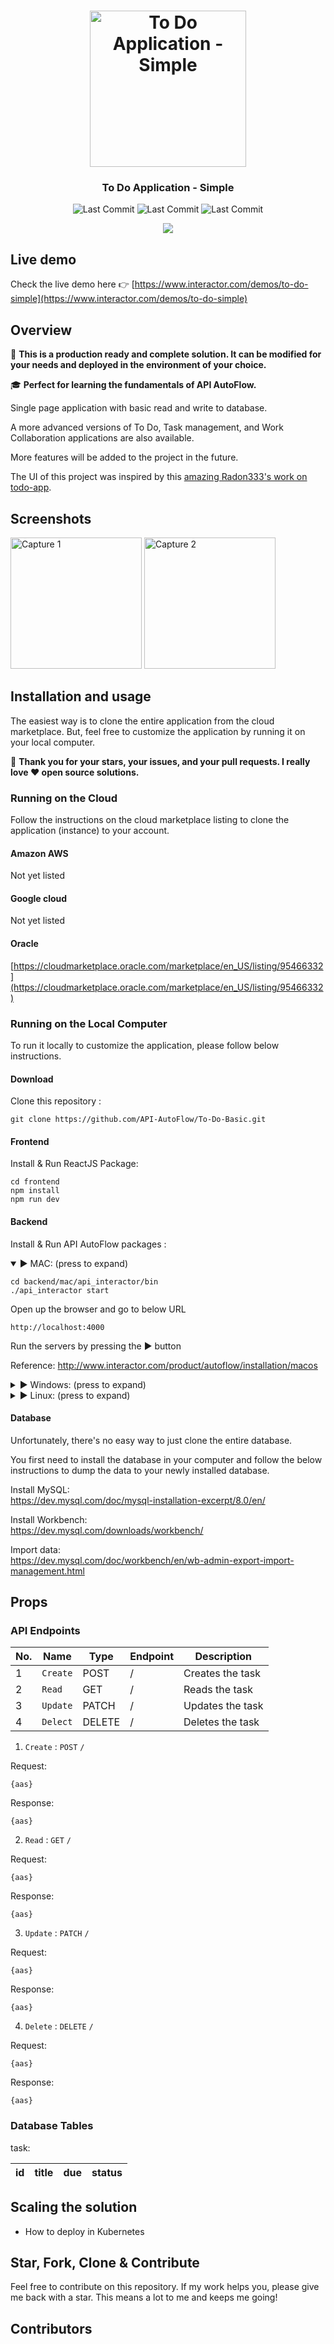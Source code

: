 <h1 align="center">
<img
		width="250"
		alt="To Do Application - Simple"
		src="https://github.com/API-AutoFlow/To-Do-Basic/blob/master/preview/logo.gif">
</h1>
<h3 align="center">
	To Do Application - Simple
</h3>


<!-- https://github.com/Ileriayo/markdown-badges -->
<!-- use https://shields.io/ to create the image -->
<p align="center">

<img alt="Last Commit" src="https://img.shields.io/badge/react-v1.1.1-%2320232a.svg?style=for-the-badge&logo=react&logoColor=%2361DAFB">
<img alt="Last Commit" src="https://img.shields.io/badge/API%20AutoFlow-v1.1.1-2cb706.svg?style=for-the-badge">
<img alt="Last Commit" src="https://img.shields.io/badge/mysql-v1.1.1-%2300f.svg?style=for-the-badge&logo=mysql&logoColor=white">

</p>

<p align="center">
	<img src="https://github.com/API-AutoFlow/To-Do-Basic/blob/master/preview/preview.gif">
</p>

## Live demo

Check the live demo here 👉️ [https://www.interactor.com/demos/to-do-simple](https://www.interactor.com/demos/to-do-simple)

## Overview
🚀 **This is a production ready and complete solution.  It can be modified for your needs and deployed in the environment of your choice.** 

🎓 **Perfect for learning the fundamentals of API AutoFlow.** 

Single page application with basic read and write to database.

A more advanced versions of To Do, Task management, and Work Collaboration applications are also available.

More features will be added to the project in the future.

The UI of this project was inspired by this [amazing Radon333's work on todo-app](https://github.com/Radon333/todo-app).


## Screenshots

<img
		width="210"
		alt="Capture 1"
		src="https://github.com/API-AutoFlow/To-Do-Basic/blob/master/preview/capture-1.png">
<img
		width="210"
		alt="Capture 2"
		src="https://github.com/API-AutoFlow/To-Do-Basic/blob/master/preview/capture-2.png">


## Installation and usage

The easiest way is to clone the entire application from the cloud marketplace. But, feel free to customize the application by running it on your local computer.

👏 **Thank you for your stars, your issues, and your pull requests. I really love ❤️ open source solutions.**


### Running on the Cloud
Follow the instructions on the cloud marketplace listing to clone the application (instance) to your account.

#### Amazon AWS
Not yet listed

#### Google cloud
Not yet listed

#### Oracle
[https://cloudmarketplace.oracle.com/marketplace/en_US/listing/95466332](https://cloudmarketplace.oracle.com/marketplace/en_US/listing/95466332)

### Running on the Local Computer
To run it locally to customize the application, please follow below instructions.

#### Download 
Clone this repository :

```
git clone https://github.com/API-AutoFlow/To-Do-Basic.git

```

#### Frontend
Install & Run ReactJS Package:

```
cd frontend
npm install   
npm run dev 
```

#### Backend
Install & Run API AutoFlow packages :

<details open>
  <summary>► MAC: (press to expand)</summary>
  
  ```
  cd backend/mac/api_interactor/bin
  ./api_interactor start 
  ```
  
  Open up the browser and go to below URL
  
  ```
  http://localhost:4000
  ```
  
  Run the servers by pressing the ▶️ button
  
  Reference:
  http://www.interactor.com/product/autoflow/installation/macos
</details>

<details>
  <summary>► Windows: (press to expand)</summary>
  
  🚨 IMPORTANT: Open the terminal (cmd) using **Run as Administrator**
  ```
  cd to-do-basic/backend/windows/api_interactor/bin
  ./api_interactor install 
  ./api_interactor start 
  ```
  
  Reference:
  http://www.interactor.com/product/autoflow/installation/windows
  
</details>



<details>
  <summary>► Linux: (press to expand)</summary>
  
  Step 1: Download the linux version
  www.interactor.com/product/autoflow/download
  
  Step 2: Open the terminal after downloading the software and Untar the file. For example: 
  
  ```
  tar -xzf autoflow_ubuntu20.tar
  ```

  Step 3: Run API AutoFlow command
  
  
  ```
  cd home/api_interactor/bin
  ./api_interactor start 
  ```
  
  Step 4: Open up the browser and go to below URL
  
  ```
  http://localhost:4000
  ```
  
  Step 4: Run the servers by pressing the ▶️ button
  
  Reference:
  http://www.interactor.com/product/autoflow/installation/linux
</details>

#### Database
Unfortunately, there's no easy way to just clone the entire database. 

You first need to install the database in your computer and follow the below instructions to dump the data to your newly installed database.


Install MySQL:<br/>
https://dev.mysql.com/doc/mysql-installation-excerpt/8.0/en/

Install Workbench:<br/>
https://dev.mysql.com/downloads/workbench/

Import data:<br/>
https://dev.mysql.com/doc/workbench/en/wb-admin-export-import-management.html


## Props

### API Endpoints

| No. | Name           | Type     | Endpoint  | Description|
| --- | -------------- | -------- | --------- | ---------- |
| 1 | `Create`       | POST     | /         | Creates the task |
| 2 | `Read`         | GET      | /         | Reads the task |
| 3 | `Update`       | PATCH    | /         | Updates the task|
| 4 | `Delect`       | DELETE   | /         | Deletes the task  |


1. `Create` : `POST`   `/`    

Request: 

```
{aas}
```

Response: 

```
{aas}
```

2. `Read` : `GET`   `/`    

Request: 

```
{aas}
```

Response: 

```
{aas}
```

3. `Update` : `PATCH`   `/`    

Request: 

```
{aas}
```

Response: 

```
{aas}
```

4. `Delete` : `DELETE`   `/`    

Request: 

```
{aas}
```

Response: 

```
{aas}
```

### Database Tables

task:

| id | title | due | status |
| -- | ----- | --- | ------ |


## Scaling the solution

- How to deploy in Kubernetes


## Star, Fork, Clone & Contribute

Feel free to contribute on this repository. If my work helps you, please give me back with a star. This means a lot to me and keeps me going!


## Contributors



<!-- ALL-CONTRIBUTORS-LIST:END -->
